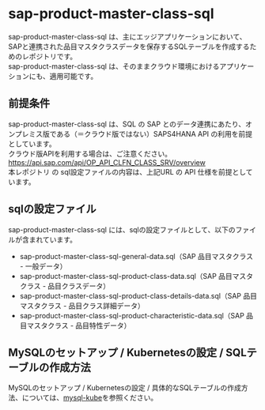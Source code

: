 # sap-product-master-class-sql     

sap-product-master-class-sql は、主にエッジアプリケーションにおいて、SAPと連携された品目マスタクラスデータを保存するSQLテーブルを作成するためのレポジトリです。    
sap-product-master-class-sql は、そのままクラウド環境におけるアプリケーションにも、適用可能です。   

## 前提条件  
sap-product-master-class-sql は、SQL の SAP とのデータ連携にあたり、オンプレミス版である（＝クラウド版ではない）SAPS4HANA API の利用を前提としています。  
クラウド版APIを利用する場合は、ご注意ください。  
https://api.sap.com/api/OP_API_CLFN_CLASS_SRV/overview   
本レポジトリ の sql設定ファイルの内容は、上記URL の API 仕様を前提としています。    

## sqlの設定ファイル

sap-product-master-class-sql には、sqlの設定ファイルとして、以下のファイルが含まれています。  

* sap-product-master-class-sql-general-data.sql（SAP 品目マスタクラス - 一般データ）
* sap-product-master-class-sql-product-class-data.sql（SAP 品目マスタクラス - 品目クラスデータ）
* sap-product-master-class-sql-product-class-details-data.sql（SAP 品目マスタクラス - 品目クラス詳細データ）
* sap-product-master-class-sql-product-characteristic-data.sql（SAP 品目マスタクラス - 品目特性データ）


## MySQLのセットアップ / Kubernetesの設定 / SQLテーブルの作成方法

MySQLのセットアップ / Kubernetesの設定 / 具体的なSQLテーブルの作成方法、については、[mysql-kube](https://github.com/latonaio/mysql-kube)を参照ください。
